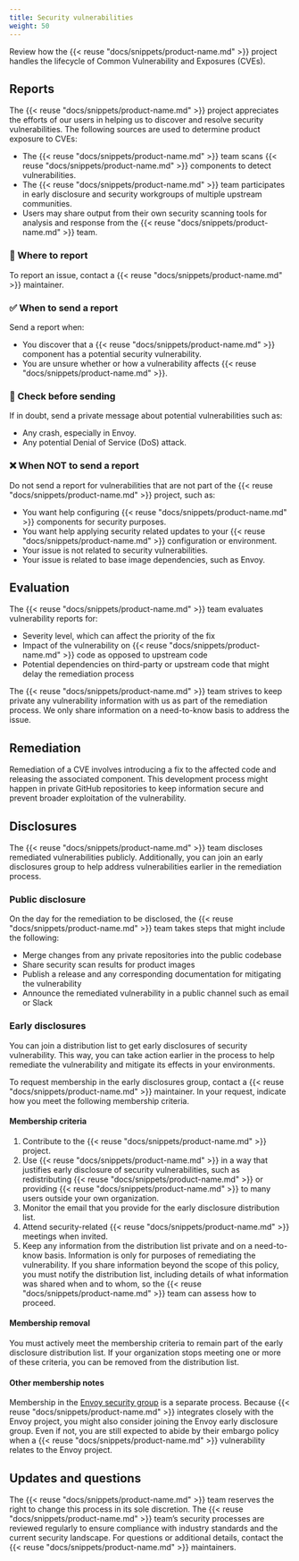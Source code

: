 ```yaml
---
title: Security vulnerabilities
weight: 50
---
```


Review how the {{< reuse "docs/snippets/product-name.md" >}} project handles the lifecycle of Common Vulnerability and Exposures (CVEs).

## Reports

The {{< reuse "docs/snippets/product-name.md" >}} project appreciates the efforts of our users in helping us to discover and resolve security vulnerabilities. The following sources are used to determine product exposure to CVEs:

* The {{< reuse "docs/snippets/product-name.md" >}} team scans {{< reuse "docs/snippets/product-name.md" >}} components to detect vulnerabilities.
* The {{< reuse "docs/snippets/product-name.md" >}} team participates in early disclosure and security workgroups of multiple upstream communities.
* Users may share output from their own security scanning tools for analysis and response from the {{< reuse "docs/snippets/product-name.md" >}} team.

### 📨 Where to report

To report an issue, contact a {{< reuse "docs/snippets/product-name.md" >}} maintainer.

### ✅ When to send a report

Send a report when:

* You discover that a {{< reuse "docs/snippets/product-name.md" >}} component has a potential security vulnerability.
* You are unsure whether or how a vulnerability affects {{< reuse "docs/snippets/product-name.md" >}}.

### 🔔 Check before sending

If in doubt, send a private message about potential vulnerabilities such as:

* Any crash, especially in Envoy.
* Any potential Denial of Service (DoS) attack.

### ❌ When NOT to send a report

Do not send a report for vulnerabilities that are not part of the {{< reuse "docs/snippets/product-name.md" >}} project, such as:

* You want help configuring {{< reuse "docs/snippets/product-name.md" >}} components for security purposes.
* You want help applying security related updates to your {{< reuse "docs/snippets/product-name.md" >}} configuration or environment.
* Your issue is not related to security vulnerabilities.
* Your issue is related to base image dependencies, such as Envoy.

## Evaluation

The {{< reuse "docs/snippets/product-name.md" >}} team evaluates vulnerability reports for:

* Severity level, which can affect the priority of the fix
* Impact of the vulnerability on {{< reuse "docs/snippets/product-name.md" >}} code as opposed to upstream code
* Potential dependencies on third-party or upstream code that might delay the remediation process

The {{< reuse "docs/snippets/product-name.md" >}} team strives to keep private any vulnerability information with us as part of the remediation process. We only share information on a need-to-know basis to address the issue.

## Remediation

Remediation of a CVE involves introducing a fix to the affected code and releasing the associated component. This development process might happen in private GitHub repositories to keep information secure and prevent broader exploitation of the vulnerability. 

## Disclosures

The {{< reuse "docs/snippets/product-name.md" >}} team discloses remediated vulnerabilities publicly. Additionally, you can join an early disclosures group to help address vulnerabilities earlier in the remediation process.

### Public disclosure

On the day for the remediation to be disclosed, the {{< reuse "docs/snippets/product-name.md" >}} team takes steps that might include the following:

* Merge changes from any private repositories into the public codebase
* Share security scan results for product images
* Publish a release and any corresponding documentation for mitigating the vulnerability
* Announce the remediated vulnerability in a public channel such as email or Slack

### Early disclosures

You can join a distribution list to get early disclosures of security vulnerability. This way, you can take action earlier in the process to help remediate the vulnerability and mitigate its effects in your environments.

To request membership in the early disclosures group, contact a {{< reuse "docs/snippets/product-name.md" >}} maintainer. In your request, indicate how you meet the following membership criteria.

#### Membership criteria

1. Contribute to the {{< reuse "docs/snippets/product-name.md" >}} project.
2. Use {{< reuse "docs/snippets/product-name.md" >}} in a way that justifies early disclosure of security vulnerabilities, such as redistributing {{< reuse "docs/snippets/product-name.md" >}} or providing {{< reuse "docs/snippets/product-name.md" >}} to many users outside your own organization.
3. Monitor the email that you provide for the early disclosure distribution list.
4. Attend security-related {{< reuse "docs/snippets/product-name.md" >}} meetings when invited.
5. Keep any information from the distribution list private and on a need-to-know basis. Information is only for purposes of remediating the vulnerability. If you share information beyond the scope of this policy, you must notify the distribution list, including details of what information was shared when and to whom, so the {{< reuse "docs/snippets/product-name.md" >}} team can assess how to proceed.

#### Membership removal

You must actively meet the membership criteria to remain part of the early disclosure distribution list. If your organization stops meeting one or more of these criteria, you can be removed from the distribution list.

#### Other membership notes

Membership in the [Envoy security group](https://github.com/envoyproxy/envoy/blob/main/SECURITY.md#security-reporting-process) is a separate process. Because {{< reuse "docs/snippets/product-name.md" >}} integrates closely with the Envoy project, you might also consider joining the Envoy early disclosure group. Even if not, you are still expected to abide by their embargo policy when a {{< reuse "docs/snippets/product-name.md" >}} vulnerability relates to the Envoy project.

## Updates and questions

The {{< reuse "docs/snippets/product-name.md" >}} team reserves the right to change this process in its sole discretion. The {{< reuse "docs/snippets/product-name.md" >}} team’s security processes are reviewed regularly to ensure compliance with industry standards and the current security landscape. For questions or additional details, contact the {{< reuse "docs/snippets/product-name.md" >}} maintainers.
